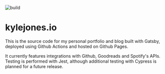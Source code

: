 ![build](https://github.com/Kerl1310/kylejones.io/workflows/build/badge.svg)

# kylejones.io

This is the source code for my personal portfolio and blog built with Gatsby, deployed using Github Actions and hosted on Github Pages.

It currently features integrations with Github, Goodreads and Spotify's APIs.
Testing is performed with Jest, although additional testing with Cypress is planned for a future release.
